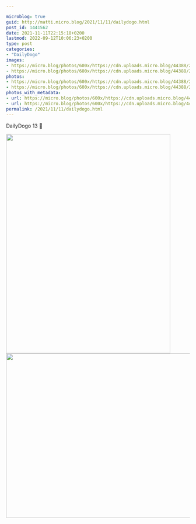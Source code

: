 ```yaml
---

microblog: true
guid: http://matti.micro.blog/2021/11/11/dailydogo.html
post_id: 1441562
date: 2021-11-11T22:15:18+0200
lastmod: 2022-09-12T10:06:23+0200
type: post
categories:
- "DailyDogo"
images:
- https://micro.blog/photos/600x/https://cdn.uploads.micro.blog/44388/2021/e530964c71.jpg
- https://micro.blog/photos/600x/https://cdn.uploads.micro.blog/44388/2021/aaaf978773.jpg
photos:
- https://micro.blog/photos/600x/https://cdn.uploads.micro.blog/44388/2021/e530964c71.jpg
- https://micro.blog/photos/600x/https://cdn.uploads.micro.blog/44388/2021/aaaf978773.jpg
photos_with_metadata:
- url: https://micro.blog/photos/600x/https://cdn.uploads.micro.blog/44388/2021/e530964c71.jpg
- url: https://micro.blog/photos/600x/https://cdn.uploads.micro.blog/44388/2021/aaaf978773.jpg
permalink: /2021/11/11/dailydogo.html
---
```

DailyDogo 13 🐶

<img src="https://micro.blog/photos/600x/https://blog.martin-haehnel.de/uploads/2021/e530964c71.jpg" width="450" height="600" alt="" /><img src="https://micro.blog/photos/600x/https://blog.martin-haehnel.de/uploads/2021/aaaf978773.jpg" width="600" height="450" alt="" />
